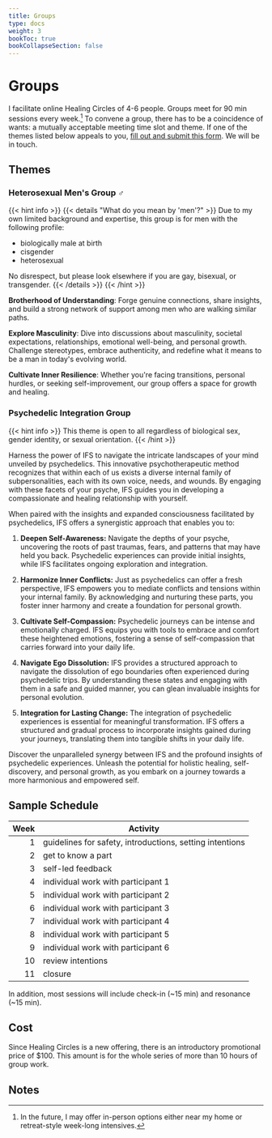 ```yaml
---
title: Groups
type: docs
weight: 3
bookToc: true
bookCollapseSection: false
---
```


# Groups

I facilitate online Healing Circles of 4-6 people.
Groups meet for 90 min sessions every week.[^in-person]
To convene a group, there has to be a coincidence of wants:
a mutually acceptable meeting time slot and theme.
If one of the themes listed below appeals to you,
<a href="https://forms.gle/EM3pmjCRnnZpYYUN7" target="_blank">fill out and submit this form</a>.
We will be in touch.

## Themes

### Heterosexual Men's Group ♂

{{< hint info >}}
{{< details "What do you mean by 'men'?" >}}
Due to my own limited background and expertise, this group is for men with the following profile:

- biologically male at birth
- cisgender
- heterosexual

No disrespect, but please look elsewhere if you are gay, bisexual, or transgender.
{{< /details >}}
{{< /hint >}}

**Brotherhood of Understanding**: Forge genuine connections, share insights, and build a strong network of support among men who are walking similar paths.

**Explore Masculinity**: Dive into discussions about masculinity, societal expectations, relationships, emotional well-being, and personal growth. Challenge stereotypes, embrace authenticity, and redefine what it means to be a man in today's evolving world.

**Cultivate Inner Resilience**: Whether you're facing transitions, personal hurdles, or seeking self-improvement, our group offers a space for growth and healing.

### Psychedelic Integration Group

{{< hint info >}}
This theme is open to all regardless of biological sex, gender identity, or sexual orientation.
{{< /hint >}}

Harness the power of IFS to navigate the intricate landscapes of your mind unveiled by psychedelics. This innovative psychotherapeutic method recognizes that within each of us exists a diverse internal family of subpersonalities, each with its own voice, needs, and wounds. By engaging with these facets of your psyche, IFS guides you in developing a compassionate and healing relationship with yourself.

When paired with the insights and expanded consciousness facilitated by psychedelics, IFS offers a synergistic approach that enables you to:

1. **Deepen Self-Awareness:** Navigate the depths of your psyche, uncovering the roots of past traumas, fears, and patterns that may have held you back. Psychedelic experiences can provide initial insights, while IFS facilitates ongoing exploration and integration.

2. **Harmonize Inner Conflicts:** Just as psychedelics can offer a fresh perspective, IFS empowers you to mediate conflicts and tensions within your internal family. By acknowledging and nurturing these parts, you foster inner harmony and create a foundation for personal growth.

3. **Cultivate Self-Compassion:** Psychedelic journeys can be intense and emotionally charged. IFS equips you with tools to embrace and comfort these heightened emotions, fostering a sense of self-compassion that carries forward into your daily life.

4. **Navigate Ego Dissolution:** IFS provides a structured approach to navigate the dissolution of ego boundaries often experienced during psychedelic trips. By understanding these states and engaging with them in a safe and guided manner, you can glean invaluable insights for personal evolution.

5. **Integration for Lasting Change:** The integration of psychedelic experiences is essential for meaningful transformation. IFS offers a structured and gradual process to incorporate insights gained during your journeys, translating them into tangible shifts in your daily life.

Discover the unparalleled synergy between IFS and the profound insights of psychedelic experiences. Unleash the potential for holistic healing, self-discovery, and personal growth, as you embark on a journey towards a more harmonious and empowered self.

## Sample Schedule

| Week | Activity |
| ----: | -------- |
| 1 | guidelines for safety, introductions, setting intentions |
| 2 | get to know a part |
| 3 | self-led feedback |
| 4 | individual work with participant 1 |
| 5 | individual work with participant 2 |
| 6 | individual work with participant 3 |
| 7 | individual work with participant 4 |
| 8 | individual work with participant 5 |
| 9 | individual work with participant 6 |
| 10 | review intentions |
| 11 | closure |

In addition, most sessions will include check-in (~15 min) and resonance (~15 min).

## Cost

Since Healing Circles is a new offering, there is an introductory promotional price of $100.
This amount is for the whole series of more than 10 hours of group work.

## Notes

[^in-person]: In the future, I may offer in-person options either near my home or retreat-style week-long intensives.
